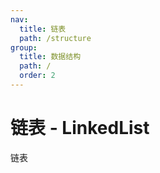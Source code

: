 ```yaml
---
nav:
  title: 链表
  path: /structure
group:
  title: 数据结构
  path: /
  order: 2
---
```


# 链表 - LinkedList

链表
